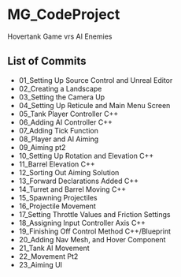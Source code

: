 # MG_CodeProject
Hovertank Game vrs AI Enemies

## List of Commits

* 01_Setting Up Source Control and Unreal Editor
* 02_Creating a Landscape
* 03_Setting the Camera Up
* 04_Setting Up Reticule and Main Menu Screen
* 05_Tank Player Controller C++
* 06_Adding AI Controller C++
* 07_Adding Tick Function
* 08_Player and AI Aiming
* 09_Aiming pt2
* 10_Setting Up Rotation and Elevation C++
* 11_Barrel Elevation C++
* 12_Sorting Out Aiming Solution
* 13_Forward Declarations Added C++
* 14_Turret and Barrel Moving C++
* 15_Spawning Projectiles
* 16_Projectile Movement
* 17_Setting Throttle Values and Friction Settings
* 18_Assigning Input Controller Axis C++
* 19_Finishing Off Control Method C++/Blueprint
* 20_Adding Nav Mesh, and Hover Component
* 21_Tank AI Movement
* 22_Movement Pt2
* 23_Aiming UI
